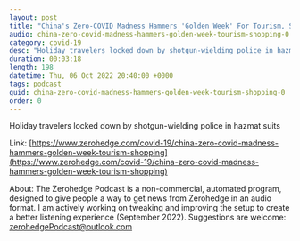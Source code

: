 ```yaml
---
layout: post
title: "China's Zero-COVID Madness Hammers 'Golden Week' For Tourism, Shopping"
audio: china-zero-covid-madness-hammers-golden-week-tourism-shopping-0
category: covid-19
desc: "Holiday travelers locked down by shotgun-wielding police in hazmat suits "
duration: 00:03:18
length: 198
datetime: Thu, 06 Oct 2022 20:40:00 +0000
tags: podcast
guid: china-zero-covid-madness-hammers-golden-week-tourism-shopping-0
order: 0
---
```

Holiday travelers locked down by shotgun-wielding police in hazmat suits 

Link: [https://www.zerohedge.com/covid-19/china-zero-covid-madness-hammers-golden-week-tourism-shopping](https://www.zerohedge.com/covid-19/china-zero-covid-madness-hammers-golden-week-tourism-shopping)

About: The Zerohedge Podcast is a non-commercial, automated program, designed to give people a way to get news from Zerohedge in an audio format.  I am actively working on tweaking and improving the setup to create a better listening experience (September 2022).  Suggestions are welcome: [zerohedgePodcast@outlook.com](mailto:zerohedgePodcast@outlook.com)